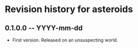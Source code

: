 # Revision history for asteroids

## 0.1.0.0 -- YYYY-mm-dd

* First version. Released on an unsuspecting world.
